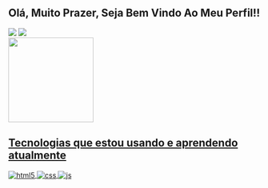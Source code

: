 ## Olá, Muito Prazer, Seja Bem Vindo Ao Meu Perfil!!

<div>
  <a href="https://www.instagram.com/mattheus_s_d/" target="_blank"><img src="https://img.shields.io/badge/-Instagram-%23E4405F?style=for-the-badge&logo=instagram&logoColor=white" target="_blank"></a>
  <a href="https://www.linkedin.com/in/matheus-soares-0833211a7/" target="_blank"><img src="https://img.shields.io/badge/-LinkedIn-%230077B5?style=for-the-badge&logo=linkedin&logoColor=white" target="_blank"></a> 
</div>

<div>
  <a href="https://github.com/matheussoaresduarte">
  <img height="170em" src="https://github-readme-stats.vercel.app/api?username=matheussoaresduarte&show_icons=true&theme=gruvbox&include_all_commits=true&count_private=true"/>
  <!-- <img height="170em" src="https://github-readme-stats.vercel.app/api/top-langs/?username=matheussoaresduarte&layout=compact&langs_count=7&theme=gruvbox"/> -->
</div>

## Tecnologias que estou usando e aprendendo atualmente

<div style="display: inline_block">
  <div style="display: inline_block">
  <img align="center" alt="html5" src="https://img.shields.io/badge/HTML5-E34F26?style=for-the-badge&logo=html5&logoColor=white" />
  <img align="center" alt="css" src="https://img.shields.io/badge/CSS3-1572B6?style=for-the-badge&logo=css3&logoColor=white" />
  <img align="center" alt="js" src="https://img.shields.io/badge/JavaScript-F7DF1E?style=for-the-badge&logo=javascript&logoColor=black" />
</div>



